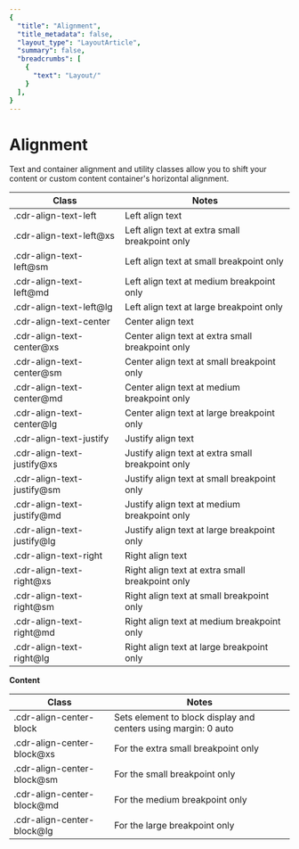 ```yaml
---
{
  "title": "Alignment",
  "title_metadata": false,
  "layout_type": "LayoutArticle",
  "summary": false,
  "breadcrumbs": [
    {
      "text": "Layout/"
    }
  ],
}
---
```


<cdr-doc-table-of-contents-shell>

# Alignment

Text and container alignment and utility classes allow you to shift your content or custom content container&#39;s horizontal alignment.

| **Class** | **Notes** |
| --- | --- |
| .cdr-align-text-left | Left align text |
| .cdr-align-text-left@xs | Left align text at extra small breakpoint only |
| .cdr-align-text-left@sm | Left align text at small breakpoint only |
| .cdr-align-text-left@md | Left align text at medium breakpoint only |
| .cdr-align-text-left@lg | Left align text at large breakpoint only |
| .cdr-align-text-center | Center align text |
| .cdr-align-text-center@xs | Center align text at extra small breakpoint only |
| .cdr-align-text-center@sm | Center align text at small breakpoint only |
| .cdr-align-text-center@md | Center align text at medium breakpoint only |
| .cdr-align-text-center@lg | Center align text at large breakpoint only |
| .cdr-align-text-justify | Justify align text |
| .cdr-align-text-justify@xs | Justify align text at extra small breakpoint only |
| .cdr-align-text-justify@sm | Justify align text at small breakpoint only |
| .cdr-align-text-justify@md | Justify align text at medium breakpoint only |
| .cdr-align-text-justify@lg | Justify align text at large breakpoint only |
| .cdr-align-text-right | Right align text |
| .cdr-align-text-right@xs | Right align text at extra small breakpoint only |
| .cdr-align-text-right@sm | Right align text at small breakpoint only |
| .cdr-align-text-right@md | Right align text at medium breakpoint only |
| .cdr-align-text-right@lg | Right align text at large breakpoint only |

**Content**

| **Class** | **Notes** |
| --- | --- |
| .cdr-align-center-block | Sets element to block display and centers using margin: 0 auto |
| .cdr-align-center-block@xs | For the extra small breakpoint only |
| .cdr-align-center-block@sm | For the small breakpoint only |
| .cdr-align-center-block@md | For the medium breakpoint only |
| .cdr-align-center-block@lg | For the large breakpoint only |

</cdr-doc-table-of-contents-shell>
